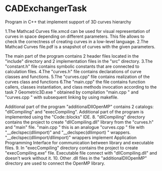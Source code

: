 # CADExchangerTask
Program in C++ that implement support of 3D curves hierarchy

1.The Mathcad Curves file.xmcd can be used for visual representation of curves in space depending on different parameters. This file allows  to check the correctness of creating curves in a low-level language.
2.The Mathcad Curves file.pdf is a snapshot of curves with the given parameters.

The main part of the program contains 2 header files located in the "include" directory and 2 implementation files in the "src" directory. 
3.The "constant.h" file contains symbolic constants that are connected to calculation files.
4.The "curves.h" file contains declarations of curve classes and functions.
5.The "curves.cpp" file contains realization of the curves class and functions
6.The "main.cpp" the file contains function callers, classes instantiation, and class methods invocation according to the task
7 Geometric3D.exe " obtained by compilation "main.cpp " and "curves.cpp " with subsequent linking by using makefile.

Additional part of the program "additionalDllOpenMP" contains 2 catalogs: "dllCompiling" and "execCompiling". Additional part of the program is implemented using the "Code::blocks" IDE.
8. "dllCompiling" directory contains the project to create "dllCompiling.dll" library from the "curves.h" and "main" file. "main.cpp " this is an analogue "curves.cpp " file with "__declspec(dllimport)" and "__declspec(dllimport) " wrappers.
        "__declspec(dllimport/dllimport)" wrappers implement Application Programming Interface for communication between library and executable files. 
9. In "execCompiling" directory contains the project to create "execCompiling.exe" file. Executable file connect with "dllCompiling.dll" and doesn't work without it.
10. Other .dll files in the "additionalDllOpenMP" directory are used to connect the OpenMP library.



  

  
  
